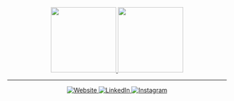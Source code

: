 <div align="center">
  <a href="https://github.com/anuraghazra/github-readme-stats">
    <img height="150em" src="https://github-readme-stats.vercel.app/api/top-langs/?username=cadenfinley&layout=compact&theme=radical" />
    <img height="150em" src="https://github-readme-stats.vercel.app/api?username=cadenfinley&show_icons=true&theme=radical&hide_rank=true" />
  </a>
</div>

---

<p align="center">
  <a href="https://cadenfinley.com/">
    <img src="https://img.shields.io/badge/Website-cadenfinley.com-4ABADF?style=for-the-badge&logo=google-chrome&logoColor=white" alt="Website"/>
  </a>
  <a href="https://www.linkedin.com/in/cadenjfinley/">
    <img src="https://img.shields.io/badge/LinkedIn-cadenjfinley-0A66C2?style=for-the-badge&logo=linkedin&logoColor=white" alt="LinkedIn"/>
  </a>
  <a href="https://www.instagram.com/cadenfinley/">
    <img src="https://img.shields.io/badge/Instagram-cadenfinley-E4405F?style=for-the-badge&logo=instagram&logoColor=white" alt="Instagram"/>
  </a>
</p>
